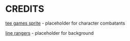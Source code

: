 <!-- no-select -->
# CREDITS

[tee games sprite](https://tradnux.com/wp-content/uploads/2011/08/stripsheet_charbase_template.png) - placeholder for character combatants

[line rangers](https://www.facebook.com/LINERANGERSTHOFFICIAL/) - placeholder for background

